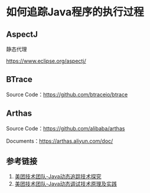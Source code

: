 # 如何追踪Java程序的执行过程









## AspectJ

静态代理

https://www.eclipse.org/aspectj/



## BTrace

Source Code：https://github.com/btraceio/btrace





## Arthas

Source Code：https://github.com/alibaba/arthas

Documents：https://arthas.aliyun.com/doc/



## 参考链接

1. [美团技术团队-Java动态追踪技术探究](https://tech.meituan.com/2019/02/28/java-dynamic-trace.html)
2. [美团技术团队-Java动态调试技术原理及实践](https://tech.meituan.com/2019/11/07/java-dynamic-debugging-technology.html)

